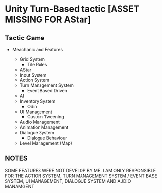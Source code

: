 # Unity Turn-Based tactic [ASSET MISSING FOR AStar]

## Tactic Game

* Meachanic and Features

  * Grid System
    * Tile Rules
  * AStar
  * Input System
  * Action System
  * Turn Management System
    * Event Based Driven
  * AI
  * Inventory System
    * Odin
  * UI Management
    * Custom Tweening
  * Audio Management
  * Animation Management
  * Dialogue System
    * Dialogue Behaviour
  * Level Management (Map)

## NOTES

SOME FEATURES WERE NOT DEVELOP BY ME. I AM ONLY RESPONSIBLE FOR THE ACTION SYSTEM, TURN MANAGEMENT SYSTEM / EVENT BASE SYSTEM, UI MANAGEMENT, DIALOGUE SYSTEM AND AUDIO MANAMGENT
